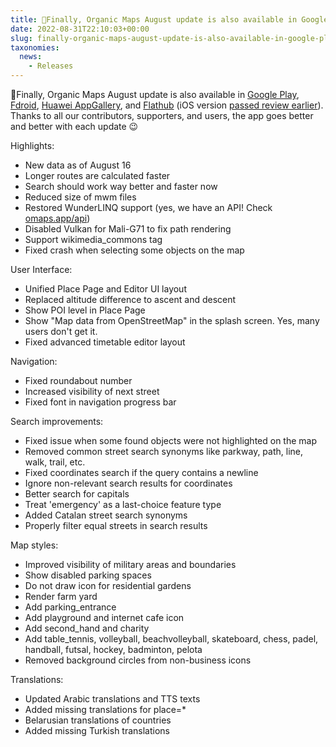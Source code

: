 ```yaml
---
title: 🤖Finally, Organic Maps August update is also available in Google Play, Fdroid, Huawei AppGallery, and Flathub (iOS version passed review earlier).
date: 2022-08-31T22:10:03+00:00
slug: finally-organic-maps-august-update-is-also-available-in-google-play-fdroid-huawei-appgallery-and-flathub-ios-version-passed-review-earlier
taxonomies:
  news:
    - Releases
---
```


🤖Finally, Organic Maps August update is also available in [Google Play](https://play.google.com/store/apps/details?id=app.organicmaps), [Fdroid](https://f-droid.org/en/packages/app.organicmaps/), [Huawei AppGallery](https://appgallery.huawei.com/#/app/C104325611), and [Flathub](https://flathub.org/apps/details/app.organicmaps.desktop) (iOS version [passed review earlier](https://organicmaps.app/news/2022-08-24/meet-many-improvements-in-the-organic-maps-update-for-ios/)).
Thanks to all our contributors, supporters, and users, the app goes better and better with each update 😉

Highlights:

- New data as of August 16
- Longer routes are calculated faster
- Search should work way better and faster now
- Reduced size of mwm files
- Restored WunderLINQ support (yes, we have an API! Check [omaps.app/api](http://omaps.app/api))
- Disabled Vulkan for Mali-G71 to fix path rendering
- Support wikimedia\_commons tag
- Fixed crash when selecting some objects on the map

User Interface:

- Unified Place Page and Editor UI layout
- Replaced altitude difference to ascent and descent
- Show POI level in Place Page
- Show "Map data from OpenStreetMap" in the splash screen. Yes, many users don't get it.
- Fixed advanced timetable editor layout

Navigation:

- Fixed roundabout number
- Increased visibility of next street
- Fixed font in navigation progress bar

Search improvements:

- Fixed issue when some found objects were not highlighted on the map
- Removed common street search synonyms like parkway, path, line, walk, trail, etc.
- Fixed coordinates search if the query contains a newline
- Ignore non-relevant search results for coordinates
- Better search for capitals
- Treat 'emergency' as a last-choice feature type
- Added Catalan street search synonyms
- Properly filter equal streets in search results

Map styles:

- Improved visibility of military areas and boundaries
- Show disabled parking spaces
- Do not draw icon for residential gardens
- Render farm yard
- Add parking\_entrance
- Add playground and internet cafe icon
- Add second\_hand and charity
- Add table\_tennis, volleyball, beachvolleyball, skateboard, chess, padel, handball, futsal, hockey, badminton, pelota
- Removed background circles from non-business icons

Translations:

- Updated Arabic translations and TTS texts
- Added missing translations for place=\*
- Belarusian translations of countries
- Added missing Turkish translations
